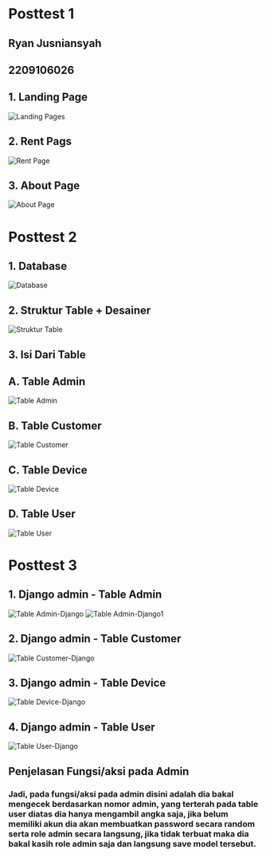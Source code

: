 # Posttest 1
## Ryan Jusniansyah
## 2209106026

## 1. Landing Page
![Landing Pages](Posttest1(buktiss)/Landingpages.png)

## 2. Rent Pags
![Rent Page](Posttest1(buktiss)/rentpages.png)

## 3. About Page
![About Page](Posttest1(buktiss)/aboutpages.png)

# Posttest 2
## 1. Database
![Database](Posttest2(buktiss)/Database.png)

## 2. Struktur Table + Desainer
![Struktur Table](Posttest2(buktiss)/StrukturTable.png)

## 3. Isi Dari Table
## A. Table Admin
![Table Admin](Posttest2(buktiss)/TableAdmin.png)

## B. Table Customer
![Table Customer](Posttest2(buktiss)/TableCust.png)

## C. Table Device
![Table Device](Posttest2(buktiss)/TableDevice.png)

## D. Table User
![Table User](Posttest2(buktiss)/TableUsers.png)

# Posttest 3
## 1. Django admin - Table Admin
![Table Admin-Django](Posttest3(buktiss)/Admin.png)
![Table Admin-Django1](Posttest3(buktiss)/Admin1.png)

## 2. Django admin - Table Customer
![Table Customer-Django](Posttest3(buktiss)/Customer.png)

## 3. Django admin - Table Device
![Table Device-Django](Posttest3(buktiss)/Device.png)

## 4. Django admin - Table User
![Table User-Django](Posttest3(buktiss)/User.png)

## Penjelasan Fungsi/aksi pada Admin
### Jadi, pada fungsi/aksi pada admin disini adalah dia bakal mengecek berdasarkan nomor admin, yang terterah pada table user diatas dia hanya mengambil angka saja, jika belum memiliki akun dia akan membuatkan password secara random serta role admin secara langsung, jika tidak terbuat maka dia bakal kasih role admin saja dan langsung save model tersebut.
